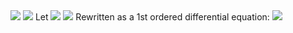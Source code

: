<img src="https://render.githubusercontent.com/render/math?math=H^{\prime\prime}%2BH^{\prime}f(r)%2BHg(r) =0">
<img src="https://render.githubusercontent.com/render/math?math=\frac{d^{2}H}{dt^{2}}%2B\frac{dH}{dt}f(r)%2BHg(r) =0">
Let <img src="https://render.githubusercontent.com/render/math?math=A=\frac{d}{dt}(B)=\frac{d^{2}H}{dt^{2}}, \qquad B=\frac{dH}{dt}=H^{\prime}"> 
<img src="https://render.githubusercontent.com/render/math?math=A%2BBf(r)%2BHg(r)=0"> 
Rewritten as a 1st ordered differential equation: <img src="https://render.githubusercontent.com/render/math?math=A=-Bf(r)-Hg(r)"> 

